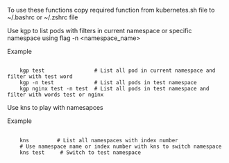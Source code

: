 To use these functions copy  required function from kubernetes.sh file to ~/.bashrc or ~/.zshrc file 

Use kgp to list pods with filters in current namespace or specific namespace using flag -n <namespace_name>

Example 
##
        kgp test                # List all pod in current namespace and filter with test word
        kgp -n test             # List all pods in test namespace
        kgp nginx test -n test  # List all pods in test namespace and filter with words test or nginx 



Use kns to play with namesapces 

Example 

##
        kns         # List all namespaces with index number 
        # Use namespace name or index number with kns to switch namespace
        kns test     # Switch to test namespace

